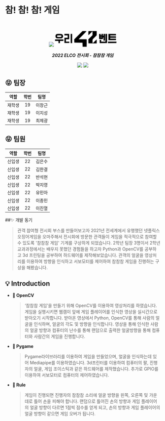 # 참! 참! 참! 게임

<br>
<p align='center'>
<img src="https://capsule-render.vercel.app/api?type=soft&color=auto&height=200&section=header&text=ELCO%20Exhibition&fontSize=90" />
<img src='https://raw.githubusercontent.com/innovationacademy-kr/our42vent/31b47343ee2021cfc653ba9d7adaf4919b072416/public/assets/images/our42vent_logo_black.svg#gh-light-mode-only' alt='our42vent_logo_white' width='200' height='' style='background:#13171d'/>
</p>
<p align='center'>
  <b><em>
    2022 ELCO 전시회 - 참참참 게임
    </em>
  </b>
</p>



<p align='center'>
<a href="https://www.raspberrypi.org/"><img src="https://img.shields.io/badge/-RaspberryPi-C51A4A?style=for-the-badge&logo=Raspberry-Pi"/></a>
<a href="https://www.python.org/"><img src="https://img.shields.io/static/v1?style=for-the-badge&message=Python&color=3776AB&logo=Python&logoColor=FFFFFF&label="/></a>
</p>


## :stuck_out_tongue_closed_eyes: 팀장
|역할|학번|팀명|
|------|:---:|---|
|재학생|19|이창근|
|재학생|19|이지성|
|재학생|19|최제광|                       

## :stuck_out_tongue_closed_eyes: 팀원
|역할|학번|팀명|
|------|:---:|---|                    
|신입생|22|김은수|
|신입생|22|김한결|  
|신입생|22|반석현|
|신입생|22|박지영|  
|신입생|22|유민아|
|신입생|22|이종민|
|신입생|22|이진열| 

##✨ 개발 동기

  > 관객 참여형 전시회 부스를 만들어보고자 2021년 전세계에서 유행했던 넷플릭스 오징어게임을 오마주해서 전시회에 방문한 관객들이 게임을 적극적으로 참여할 수 있도록 '참참참 게임' 기계를 구상하게 되었습니다. 2학년 팀장 3명이서 2학년 교과과정에서는 배우지 못했던 경험들을 하고자 Python과 OpenCV를 공부하고 3d 프린팅을 공부하여 하드웨어를 제작해보았습니다.  관객의 얼굴을 영상처리를 이용하여 방향을 인식하고 서보모터를 제어하여 참참참 게임을 진행하는 구상을 해봤습니다.

## :bulb: Introduction

- **🌟 OpenCV**

  > ‘참참참 게임’을 만들기 위해 OpenCV를 이용하여 영상처리를 하였습니다. 게임을 실행시키면 웹캠이 앞에 게임 플레이어를 인식한 영상을 실시간으로 받아오기 시작합니다. 받아온 영상에서 Python, OpenCV를 통해 사람의 얼굴을 인식하며, 얼굴의 각도 및 방향을 인식합니다. 영상을 통해 인식한 사람의 얼굴 방향과 컴퓨터의 난수를 통해 랜덤으로 출력한 얼굴방향을 통해 컴퓨터와 사람간의 게임을 진행합니다.

- **🌟 Pygame**

  > Pygame라이브러리를 이용하여 게임을 만들었으며, 얼굴을 인식하는데 있어 Mediapipe를 이용하였습니다. 3d프린터를 이용하여 컴퓨터의 팔, 진행자의 얼굴, 게임 조이스틱과 같은 하드웨어를 제작했습니다. 추가로 GPIO를 이용하여 서보모터로 컴퓨터의  제어하였습니다.

- **🌟 Rule**

  > 게임이 진행되면 진행자의 참참참 소리에 얼굴 방향을 왼쪽, 오른쪽 및 가운데로 틀어 손을 피해야 합니다. 랜덤으로 틀어진 손의 방향과 게임 플레이어의 얼굴 방향이 다르면 1점씩 점수를 얻게 되고, 손의 방향과 게임 플레이어의 얼굴 방향이 같으면 게임 오버가 됩니다.
